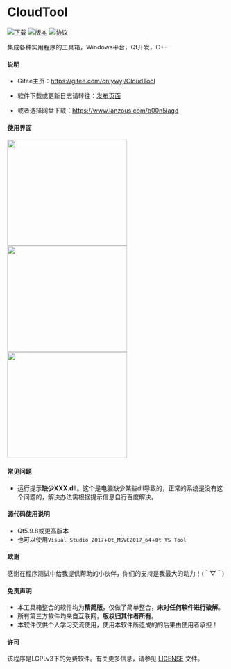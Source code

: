 # CloudTool

[![下载](https://img.shields.io/badge/download-lanzou-brightgreen)](https://www.lanzous.com/b00n5iagd)
[![版本](https://img.shields.io/badge/release-v1.2.8-blue)](https://github.com/onlywyj/CloudTool/releases)
[![协议](https://img.shields.io/github/license/onlywyj/CloudTool?color=brightgreen)](https://github.com/onlywyj/CloudTool/blob/master/LICENSE)

集成各种实用程序的工具箱，Windows平台，Qt开发，C++

#### 说明

 * Gitee主页：https://gitee.com/onlywyj/CloudTool

 * 软件下载或更新日志请转往：[发布页面](https://github.com/onlywyj/CloudTool/releases)

 * 或者选择网盘下载：https://www.lanzous.com/b00n5iagd

#### 使用界面

<img width="276" height="244" src="http://onlywyj.gitee.io/image_bed/cloudtool/CloudTool.png"/>   <img width="276" height="244" src="http://onlywyj.gitee.io/image_bed/cloudtool/CloudTool2.png"/>   <img width="276" height="244" src="http://onlywyj.gitee.io/image_bed/cloudtool/CloudTool3.png"/>

#### 常见问题

 * 运行提示**缺少XXX.dll**。这个是电脑缺少某些dll导致的，正常的系统是没有这个问题的，解决办法需根据提示信息自行百度解决。
 
#### 源代码使用说明

 * Qt5.9.8或更高版本
 * 也可以使用`Visual Studio 2017`+`Qt_MSVC2017_64`+`Qt VS Tool`
 
#### 致谢

感谢在程序测试中给我提供帮助的小伙伴，你们的支持是我最大的动力！(＾▽＾)

#### 免责声明

  * 本工具箱整合的软件均为**精简版**，仅做了简单整合，**未对任何软件进行破解**。
  * 所有第三方软件均来自互联网，**版权归其作者所有**。
  * 本软件仅供个人学习交流使用，使用本软件所造成的的后果由使用者承担！

#### 许可

该程序是LGPLv3下的免费软件。有关更多信息，请参见 [LICENSE](https://github.com/onlywyj/CloudTool/blob/master/LICENSE) 文件。
